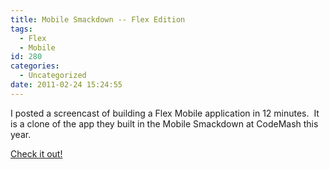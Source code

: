```yaml
---
title: Mobile Smackdown -- Flex Edition
tags:
  - Flex
  - Mobile
id: 280
categories:
  - Uncategorized
date: 2011-02-24 15:24:55
---
```


I posted a screencast of building a Flex Mobile application in 12 minutes.  It is a clone of the app they built in the Mobile Smackdown at CodeMash this year.

[Check it out!](http://riarockstars.com/2011/02/24/mobile-smackdown-flex-edition/)